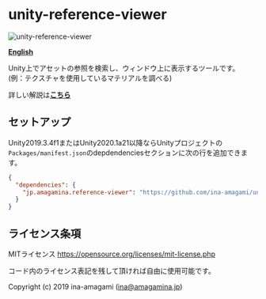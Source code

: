 # unity-reference-viewer

![unity-reference-viewer](https://amagamina.jp/wp-content/uploads/2019/07/how-to-1.gif)

[**English**](README_EN.md)

Unity上でアセットの参照を検索し、ウィンドウ上に表示するツールです。  
(例：テクスチャを使用しているマテリアルを調べる)  
  
詳しい解説は[**こちら**](https://amagamina.jp/reference-viewer/)

## セットアップ

Unity2019.3.4f1またはUnity2020.1a21以降ならUnityプロジェクトの`Packages/manifest.json`のdepdendenciesセクションに次の行を追加できます。

```json
{
  "dependencies": {
    "jp.amagamina.reference-viewer": "https://github.com/ina-amagami/unity-reference-viewer.git?path=/Assets/Plugins/ReferenceViewer"
  }
}
```

## ライセンス条項

MITライセンス
https://opensource.org/licenses/mit-license.php  

コード内のライセンス表記を残して頂ければ自由に使用可能です。

Copyright (c) 2019 ina-amagami (ina@amagamina.jp)
